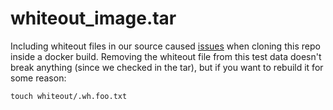 # whiteout_image.tar

Including whiteout files in our source caused
[issues](https://github.com/google/go-containerregistry/issues/305) when cloning
this repo inside a docker build. Removing the whiteout file from this test data
doesn't break anything (since we checked in the tar), but if you want to rebuild
it for some reason:

```
touch whiteout/.wh.foo.txt
```
